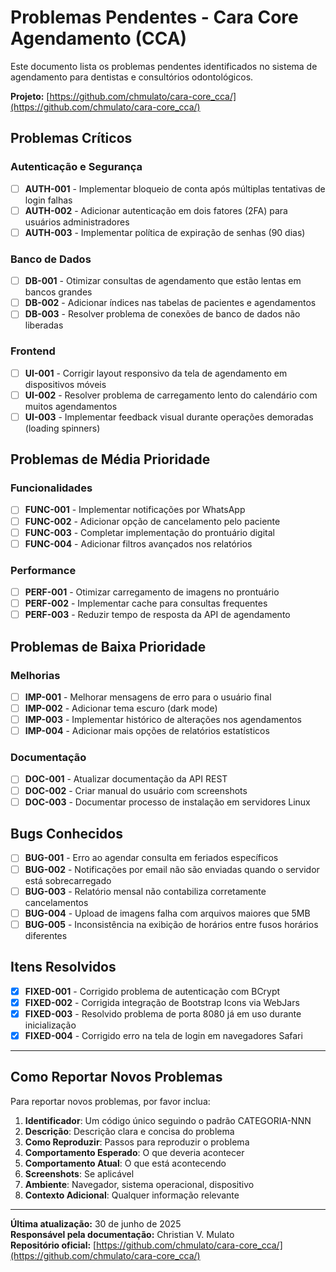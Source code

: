 # Problemas Pendentes - Cara Core Agendamento (CCA)

Este documento lista os problemas pendentes identificados no sistema de agendamento para dentistas e consultórios odontológicos.

**Projeto:** [https://github.com/chmulato/cara-core_cca/](https://github.com/chmulato/cara-core_cca/)

## Problemas Críticos

### Autenticação e Segurança

- [ ] **AUTH-001** - Implementar bloqueio de conta após múltiplas tentativas de login falhas
- [ ] **AUTH-002** - Adicionar autenticação em dois fatores (2FA) para usuários administradores
- [ ] **AUTH-003** - Implementar política de expiração de senhas (90 dias)

### Banco de Dados

- [ ] **DB-001** - Otimizar consultas de agendamento que estão lentas em bancos grandes
- [ ] **DB-002** - Adicionar índices nas tabelas de pacientes e agendamentos
- [ ] **DB-003** - Resolver problema de conexões de banco de dados não liberadas

### Frontend

- [ ] **UI-001** - Corrigir layout responsivo da tela de agendamento em dispositivos móveis
- [ ] **UI-002** - Resolver problema de carregamento lento do calendário com muitos agendamentos
- [ ] **UI-003** - Implementar feedback visual durante operações demoradas (loading spinners)

## Problemas de Média Prioridade

### Funcionalidades

- [ ] **FUNC-001** - Implementar notificações por WhatsApp
- [ ] **FUNC-002** - Adicionar opção de cancelamento pelo paciente
- [ ] **FUNC-003** - Completar implementação do prontuário digital
- [ ] **FUNC-004** - Adicionar filtros avançados nos relatórios

### Performance

- [ ] **PERF-001** - Otimizar carregamento de imagens no prontuário
- [ ] **PERF-002** - Implementar cache para consultas frequentes
- [ ] **PERF-003** - Reduzir tempo de resposta da API de agendamento

## Problemas de Baixa Prioridade

### Melhorias

- [ ] **IMP-001** - Melhorar mensagens de erro para o usuário final
- [ ] **IMP-002** - Adicionar tema escuro (dark mode)
- [ ] **IMP-003** - Implementar histórico de alterações nos agendamentos
- [ ] **IMP-004** - Adicionar mais opções de relatórios estatísticos

### Documentação

- [ ] **DOC-001** - Atualizar documentação da API REST
- [ ] **DOC-002** - Criar manual do usuário com screenshots
- [ ] **DOC-003** - Documentar processo de instalação em servidores Linux

## Bugs Conhecidos

- [ ] **BUG-001** - Erro ao agendar consulta em feriados específicos
- [ ] **BUG-002** - Notificações por email não são enviadas quando o servidor está sobrecarregado
- [ ] **BUG-003** - Relatório mensal não contabiliza corretamente cancelamentos
- [ ] **BUG-004** - Upload de imagens falha com arquivos maiores que 5MB
- [ ] **BUG-005** - Inconsistência na exibição de horários entre fusos horários diferentes

## Itens Resolvidos

- [x] **FIXED-001** - Corrigido problema de autenticação com BCrypt
- [x] **FIXED-002** - Corrigida integração de Bootstrap Icons via WebJars
- [x] **FIXED-003** - Resolvido problema de porta 8080 já em uso durante inicialização
- [x] **FIXED-004** - Corrigido erro na tela de login em navegadores Safari

---

## Como Reportar Novos Problemas

Para reportar novos problemas, por favor inclua:

1. **Identificador**: Um código único seguindo o padrão CATEGORIA-NNN
2. **Descrição**: Descrição clara e concisa do problema
3. **Como Reproduzir**: Passos para reproduzir o problema
4. **Comportamento Esperado**: O que deveria acontecer
5. **Comportamento Atual**: O que está acontecendo
6. **Screenshots**: Se aplicável
7. **Ambiente**: Navegador, sistema operacional, dispositivo
8. **Contexto Adicional**: Qualquer informação relevante

---

**Última atualização:** 30 de junho de 2025  
**Responsável pela documentação:** Christian V. Mulato  
**Repositório oficial:** [https://github.com/chmulato/cara-core_cca/](https://github.com/chmulato/cara-core_cca/)
